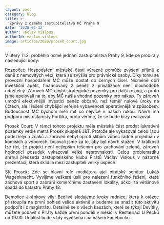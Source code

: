 ```yaml
---
layout: post
category: blog
title: >-
  Zprávy z osmého zastupitelstva MČ Praha 9
date: '2020-02-12'
author: Václav Vislous
authorId: vaclav.vislous
image: articles/2020/prosek_court.jpg
---
```

<p style='text-align: justify;'>V úterý 11.2. proběhlo osmé jednání zastupitelstva Prahy 9, kde se probíraly následující body:
</p><p style='text-align: justify;'>
Rozpočet: Hospodaření městské části výrazně pomůže zvýšení příjmů z daně z nemovitých věcí, která se zvýšila pro právnické osoby. Díky tomu se provozní hospodaření MČ může dostat do černých čísel. Nicméně obří investiční apetit, financovaný z peněz z privatizace není dlouhodobě udržitelný. Zároveň MČ chybí strategické pozemky pro další rozvoj, a proto jsme apelovali na to, aby MČ našla vhodné pozemky pro nákup. Ty zároveň umožní efektivnější investici peněz občanů, než téměř nulové úroky na účtech, ale i řešení chybějící veřejné vybavenosti operativnějším způsobem. Budoucnost MČ bychom měli mít co nejvíce v našich rukou. Návrh má podporu místostarosty Portlíka, proto věříme, že se bude brzy realizovat.
</p><p style='text-align: justify;'>
Prosek Court: V rámci tohoto projektu měla městská část prodat lukrativní pozemky vedle metra Prosek skupině J&T. Protože ale vykazoval celou řadu podezřelých znaků a zároveň nebyl oproti slibům vůbec řádně projednán v komisích a výborech, bojovali jsme za to, aby byl návrh stažen. V krátkosti lze říci, že projekt není nejlepším řešením pro zachování zeleně, zároveň hodnotící posudek vykazoval velké nesrovnalosti. Celou problematiku shrnul předseda zastupitelského klubu Pirátů Václav Vislous v názorné prezentaci, která sklidila mezi zastupiteli veliký úspěch. 
</p><p style='text-align: justify;'>
SK Prosek: Zde se hlavní role mediátora ujal pirátský senátor Lukáš Wagenknecht. Vyvíjíme veškeré úsilí pro nalezení funkčního řešení, které zachová sport a zabrání komerčnímu zastavění lokality, ačkoli ta většinově spadá do katastru Prahy 18.
</p><p style='text-align: justify;'>
Demolice Jiránkovy vily: Bedlivě sledujeme kroky radnice, která k otázce přistoupila na první pohled velice aktivně a budeme se snažit tuto aktivitu podpořit i z magistrátu.
Detailně se o všech kauzách, které se týkají Devítky, můžete pobavit s Piráty každé první pondělí v měsíci v Restauraci U Pecků od 19:00. Událost bude vždy vyvěšena i na našem Facebooku.
</p>